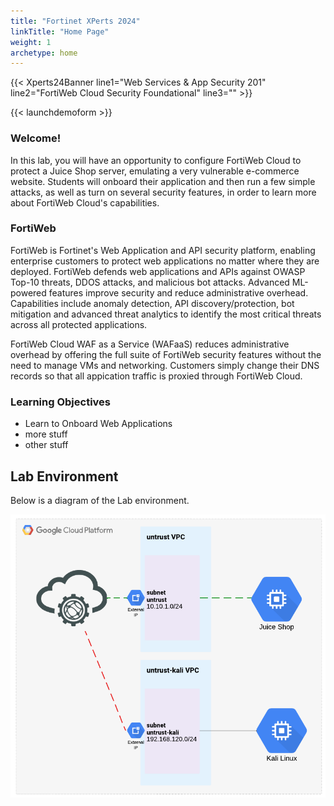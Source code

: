 ```yaml
---
title: "Fortinet XPerts 2024"
linkTitle: "Home Page"
weight: 1
archetype: home
---
```


{{< Xperts24Banner line1="Web Services &amp; App Security 201" line2="FortiWeb Cloud Security Foundational" line3="" >}}

{{< launchdemoform >}}

### Welcome!

In this lab, you will have an opportunity to configure FortiWeb Cloud to protect a Juice Shop server, emulating a very vulnerable e-commerce website.  Students will onboard their application and then run a few simple attacks, as well as turn on several security features, in order to learn more about FortiWeb Cloud's capabilities.

### FortiWeb
FortiWeb is Fortinet's Web Application and API security platform, enabling enterprise customers to protect web applications no matter where they are deployed.  FortiWeb defends web applications and APIs against OWASP Top-10 threats, DDOS attacks, and malicious bot attacks. Advanced ML-powered features improve security and reduce administrative overhead. Capabilities include anomaly detection, API discovery/protection, bot mitigation and advanced threat analytics to identify the most critical threats across all protected applications.

FortiWeb Cloud WAF as a Service (WAFaaS) reduces administrative overhead by offering the full suite of FortiWeb security features without the need to manage VMs and networking.  Customers simply change their DNS records so that all appication traffic is proxied through FortiWeb Cloud.


### Learning Objectives
- Learn to Onboard Web Applications 
- more stuff
- other stuff

## Lab Environment

Below is a diagram of the Lab environment.

![lab1](diagram.png)
